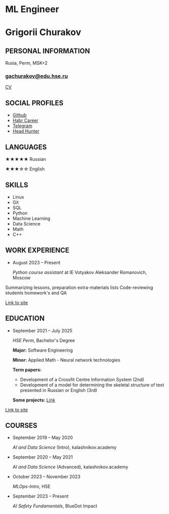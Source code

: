 # ML Engineer
# Grigorii Churakov


## PERSONAL INFORMATION
Rusia, Perm, MSK+2
### gachurakov@edu.hse.ru
[CV](https://github.com/gchurakov/CV/blob/main/cv_nlp.md)

## SOCIAL PROFILES
  - [Github](https://github.com/gchurakov)
  - [Habr Career](https://career.habr.com/gachurakov)
  - [Telegram](t.me/gachurakov)
  - [Head Hunter](hh.ru)

## LANGUAGES
  ★★★★★ Russian
  
  ★★★☆☆ English

## SKILLS
  - Linux
  - Git
  - SQL
  - Python
  - Machine Learning
  - Data Science
  - Math
  - C++

## WORK EXPERIENCE
  - August 2023 – Present
    
    _Python course assistant_ at IE Votyakov Aleksander Romanovich, Moscow
      
  Summarizing lessons, preparation extra-materials lists
  Code-reviewing students homework's and QA

[Link to site](https://votyakov.com/programming-after-school)




## EDUCATION
  - September 2021 – July 2025
    
    _HSE Perm_, Bachelor's Degree

    **Major:** Software Engineering
    
    **Minor:** Applied Math - Neural network technologies
    
    **Term papers:**
      - Development of a Crossfit Centre Information System (2nd)
      - Development of a model for determining the skeletal structure of text presented in Russian or English (3rd)
   
    **Some projects:** [Link](https://github.com/gchurakov/steps2buildAI)

[Link to site](https://perm.hse.ru/)

## COURSES
  - September 2019 – May 2020
    
    _AI and Data Science_ (Intro), kalashnikov.academy
  - September 2020 – May 2021

    _AI and Data Science_ (Advanced), kalashnikov.academy
  - October 2023 – November 2023
    
    _MLOps-Intro_, HSE
  - September 2023 – Present
    
    _AI Safety Fundamentals_, BlueDot Impact

